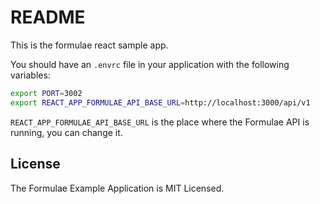 # README

This is the formulae react sample app.

You should have an `.envrc` file in your application with the following variables:

```sh
export PORT=3002
export REACT_APP_FORMULAE_API_BASE_URL=http://localhost:3000/api/v1
```

`REACT_APP_FORMULAE_API_BASE_URL` is the place where the Formulae API is
running, you can change it.

## License

The Formulae Example Application is MIT Licensed.
